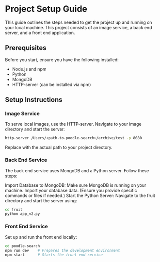 # Project Setup Guide

This guide outlines the steps needed to get the project up and running on your local machine. This project consists of an image service, a back end server, and a front end application.

## Prerequisites

Before you start, ensure you have the following installed:
- Node.js and npm
- Python
- MongoDB
- HTTP-server (can be installed via npm)

## Setup Instructions

### Image Service

To serve local images, use the HTTP-server. Navigate to your image directory and start the server:

```bash
http-server /Users/<path-to-poodle-search>/archive/test -p 8080
```

Replace <path-to-poodle-search> with the actual path to your project directory.

### Back End Service
The back end service uses MongoDB and a Python server. Follow these steps:

Import Database to MongoDB:
Make sure MongoDB is running on your machine.
Import your database data. (Ensure you provide specific commands or files if needed.)
Start the Python Server:
Navigate to the fruit directory and start the server using:
```bash
cd fruit
python app_v2.py
```

### Front End Service
Set up and run the front end locally:
```bash
cd poodle-search
npm run dev    # Prepares the development environment
npm start      # Starts the front end service
```


